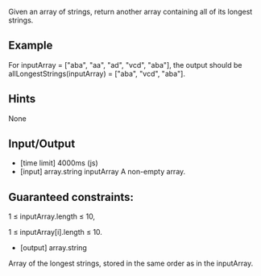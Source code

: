 Given an array of strings, return another array containing all of its longest strings.

## Example

For inputArray = ["aba", "aa", "ad", "vcd", "aba"], the output should be allLongestStrings(inputArray) = ["aba", "vcd", "aba"].

## Hints

None

## Input/Output

* [time limit] 4000ms (js)
* [input] array.string inputArray
A non-empty array.

## Guaranteed constraints:

1 ≤ inputArray.length ≤ 10,

1 ≤ inputArray[i].length ≤ 10.

* [output] array.string

Array of the longest strings, stored in the same order as in the inputArray.